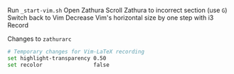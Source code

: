 Run `_start-vim.sh`
Open Zathura
Scroll Zathura to incorrect section (use `G`)
Switch back to Vim
Decrease Vim's horizontal size by one step with i3
Record

Changes to `zathurarc`
```sh
# Temporary changes for Vim-LaTeX recording
set highlight-transparency 0.50
set recolor                false
```

